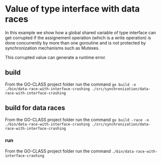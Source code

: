 # Value of type interface with data races

In this example we show how a global shared variable of type interface can get corrupted if the assignement operation (which is a write operation) is done concurrently by more than one goroutine and is not protected by synchronization mechanisms such as Mutexes.

This corrupted value can generate a runtime error.

## build

From the GO-CLASS project folder run the command
`go build -o ./bin/data-race-with-interface-crashing ./src/synchronization/data-race-with-interface-crashing`

## build for data races

From the GO-CLASS project folder run the command
`go build -race -o ./bin/data-race-with-interface-crashing ./src/synchronization/data-race-with-interface-crashing`

### run

From the GO-CLASS project folder run the command
`./bin/data-race-with-interface-crashing`
